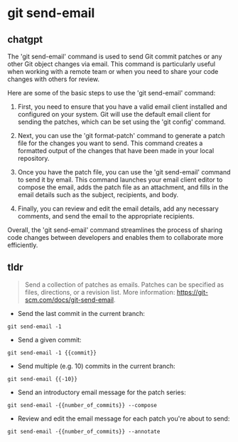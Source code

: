 # git send-email 
## chatgpt 
The 'git send-email' command is used to send Git commit patches or any other Git object changes via email. This command is particularly useful when working with a remote team or when you need to share your code changes with others for review.

Here are some of the basic steps to use the 'git send-email' command:

1. First, you need to ensure that you have a valid email client installed and configured on your system. Git will use the default email client for sending the patches, which can be set using the 'git config' command.

2. Next, you can use the 'git format-patch' command to generate a patch file for the changes you want to send. This command creates a formatted output of the changes that have been made in your local repository.

3. Once you have the patch file, you can use the 'git send-email' command to send it by email. This command launches your email client editor to compose the email, adds the patch file as an attachment, and fills in the email details such as the subject, recipients, and body.

4. Finally, you can review and edit the email details, add any necessary comments, and send the email to the appropriate recipients.

Overall, the 'git send-email' command streamlines the process of sharing code changes between developers and enables them to collaborate more efficiently. 

## tldr 
 
> Send a collection of patches as emails.
> Patches can be specified as files, directions, or a revision list.
> More information: <https://git-scm.com/docs/git-send-email>.

- Send the last commit in the current branch:

`git send-email -1`

- Send a given commit:

`git send-email -1 {{commit}}`

- Send multiple (e.g. 10) commits in the current branch:

`git send-email {{-10}}`

- Send an introductory email message for the patch series:

`git send-email -{{number_of_commits}} --compose`

- Review and edit the email message for each patch you're about to send:

`git send-email -{{number_of_commits}} --annotate`
